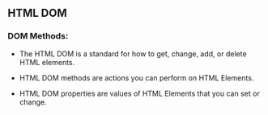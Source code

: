 ## HTML DOM

### DOM Methods:

- The HTML DOM is a standard for how to get, change, add, or delete HTML elements.

- HTML DOM methods are actions you can perform on HTML Elements.

- HTML DOM properties are values of HTML Elements that you can set or change.